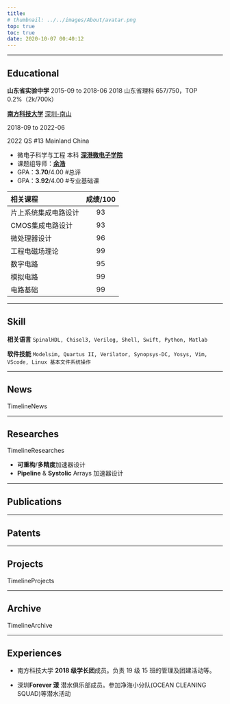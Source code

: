```yaml
---
title: 
# thumbnail: ../../images/About/avatar.png
top: true
toc: true
date: 2020-10-07 00:40:12
---
```

***
## Educational

**山东省实验中学**
2015-09 to 2018-06
2018 山东省理科 657/750，TOP 0.2%（2k/700k）

[**南方科技大学**](https://www.sustech.edu.cn/en/) [深圳-南山](https://www.google.com/maps/place/Southern+University+of+Science+and+Technology/@22.5936276,113.9990569,16.99z/data=!4m5!3m4!1s0x3403f2f004433deb:0x78b8602ec96ff57b!8m2!3d22.593969!4d113.99894)

2018-09 to 2022-06

2022 QS #13 Mainland China

+ 微电⼦科学与⼯程 本科 [**深港微电⼦学院**](https://sme.sustech.edu.cn/en/)
+ 课题组导师：[**余浩**](https://scholar.google.com/citations?hl=en&user=X06MaeYAAAAJ)
+ GPA：**3.70**/4.00 #总评
+ GPA：**3.92**/4.00 #专业基础课

| 相关课程 | 成绩/100 |
| :----- | :----: |
| ⽚上系统集成电路设计  | 93 |
| CMOS集成电路设计 | 93 |
| 微处理器设计  | 96 |
| ⼯程电磁场理论  | 99 |
| 数字电路  | 95 |
| 模拟电路  | 99 |
| 电路基础  | 99 |

***
## Skill

**相关语⾔** 
`SpinalHDL, Chisel3, Verilog, Shell, Swift, Python, Matlab`

**软件技能**
`Modelsim, Quartus II, Verilator, Synopsys-DC, Yosys, Vim, VScode, Linux 基本⽂件系统操作`

***
## News

TimelineNews

***
## Researches

TimelineResearches

+ **可重构**/**多精度**加速器设计
+ **Pipeline** & **Systolic** Arrays 加速器设计

***
## Publications


***
## Patents



***
## Projects

TimelineProjects


***
## Archive

TimelineArchive

***
## Experiences

+ 南⽅科技⼤学 **2018 级学⻓团**成员。负责 19 级 15 班的管理及团建活动等。

+ 深圳**Forever 漾** 潜⽔俱乐部成员。参加净海⼩分队(OCEAN CLEANING SQUAD)等潜⽔活动
